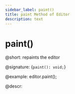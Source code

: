 ```yaml
---
sidebar_label: paint()
title: paint Method of Editor
description: text
---
```


# paint()

@short: repaints the editor

@signature: {`paint(): void;`}

@example:
editor.paint();

@descr:
